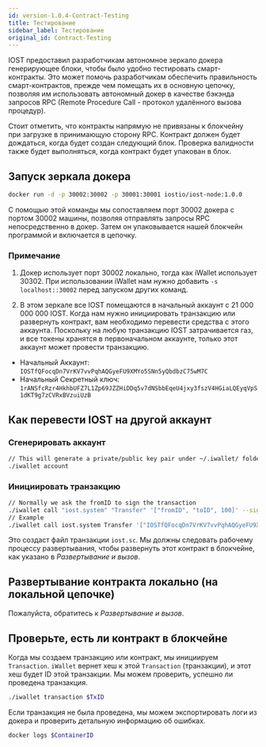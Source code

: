 ```yaml
---
id: version-1.0.4-Contract-Testing
title: Тестирование
sidebar_label: Тестирование
original_id: Contract-Testing
---
```


IOST предоставил разработчикам автономное зеркало докера генерирующее блоки, чтобы было удобно тестировать смарт-контракты. Это может помочь разработчикам обеспечить правильность смарт-контрактов, прежде чем помещать их в основную цепочку, позволяя им использовать автономный докер в качестве бэкэнда запросов RPC (Remote Procedure Call - протокол удалённого вызова процедур).

Стоит отметить, что контракты напрямую не привязаны к блокчейну при загрузке в принимающую сторону RPC. Контракт должен будет дождаться, когда будет создан следующий блок. Проверка валидности также будет выполняться, когда контракт будет упакован в блок.

## Запуск зеркала докера

```bash
docker run -d -p 30002:30002 -p 30001:30001 iostio/iost-node:1.0.0
```

С помощью этой команды мы сопоставляем порт 30002 докера с портом 30002 машины, позволяя отправлять запросы RPC непосредственно в докер. Затем он упаковывается нашей блокчейн программой и включается в цепочку.

### Примечание

1. Докер использует порт 30002 локально, тогда как iWallet использует 30302. При использовании iWallet нам нужно добавить `-s localhost::30002` перед запуском других команд.

2. В этом зеркале все IOST помещаются в начальный аккаунт с 21 000 000 000 IOST. Когда нам нужно инициировать транзакцию или развернуть контракт, вам необходимо перевести средства с этого аккаунта. Поскольку на любую транзакцию IOST затрачивается газ, и все токены хранятся в первоначальном аккаунте, только этот аккаунт может провести транзакцию.

- Начальный Аккаунт: `IOSTfQFocqDn7VrKV7vvPqhAQGyeFU9XMYo5SNn5yQbdbzC75wM7C`
- Начальный Секретный ключ: `1rANSfcRzr4HkhbUFZ7L1Zp69JZZHiDDq5v7dNSbbEqeU4jxy3fszV4HGiaLQEyqVpS1dKT9g7zCVRxBVzuiUzB`

## Как перевести IOST на другой аккаунт

### Сгенерировать аккаунт

```bash
// This will generate a private/public key pair under ~/.iwallet/ folder
./iwallet account
```

### Инициировать транзакцию

```bash
// Normally we ask the fromID to sign the transaction
./iwallet call "iost.system" "Transfer" '["fromID", "toID", 100]' --signer "ID0, ID1"
// Example
./iwallet call iost.system Transfer '["IOSTfQFocqDn7VrKV7vvPqhAQGyeFU9XMYo5SNn5yQbdbzC75wM7C", "IOSTfQFocqDn7VrKV7vvPqhAQGyeFU9XMYo5SNn5yQbdbzC75wM7C", 100]' --signers "IOSTfQFocqDn7VrKV7vvPqhAQGyeFU9XMYo5SNn5yQbdbzC75wM7C"
```

Это создаст файл транзакции `iost.sc`. Мы должны следовать рабочему процессу развертывания, чтобы развернуть этот контракт в блокчейне, как указано в *Развертывание и вызов*.

## Развертывание контракта локально (на локальной цепочке)

Пожалуйста, обратитесь к *Развертывание и вызов*.

## Проверьте, есть ли контракт в блокчейне

Когда мы создаем транзакцию или контракт, мы инициируем `Transaction`. `iWallet` вернет хеш к этой `Transaction` (транзакции), и этот хеш будет ID этой транзакции. Мы можем проверить, успешно ли проведена транзакция.

```bash
./iwallet transaction $TxID
```

Если транзакция не была проведена, мы можем экспортировать логи из докера и проверить детальную информацию об ошибках.

```bash
docker logs $ContainerID
```
